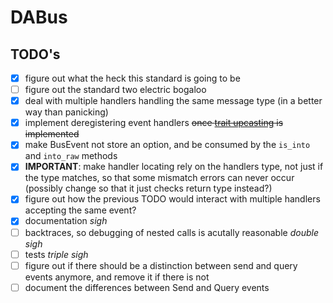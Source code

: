 # DABus

## TODO's

- [x] figure out what the heck this standard is going to be
- [ ] figure out the standard two electric bogaloo
- [x] deal with multiple handlers handling the same message type (in a better way than panicking)
- [x] implement deregistering event handlers ~~once [trait upcasting](https://github.com/rust-lang/rust/issues/65991) is implemented~~
- [x] make BusEvent not store an option, and be consumed by the `is_into` and `into_raw` methods
- [x] **IMPORTANT**: make handler locating rely on the handlers type, not just if the type matches, so that some mismatch errors can never occur (possibly change so that it just checks return type instead?)
- [x] figure out how the previous TODO would interact with multiple handlers accepting the same event?
- [x] documentation *sigh*
- [ ] backtraces, so debugging of nested calls is acutally reasonable *double sigh*
- [ ] tests *triple sigh*
- [ ] figure out if there should be a distinction between send and query events anymore, and remove it if there is not
- [ ] document the differences between Send and Query events
